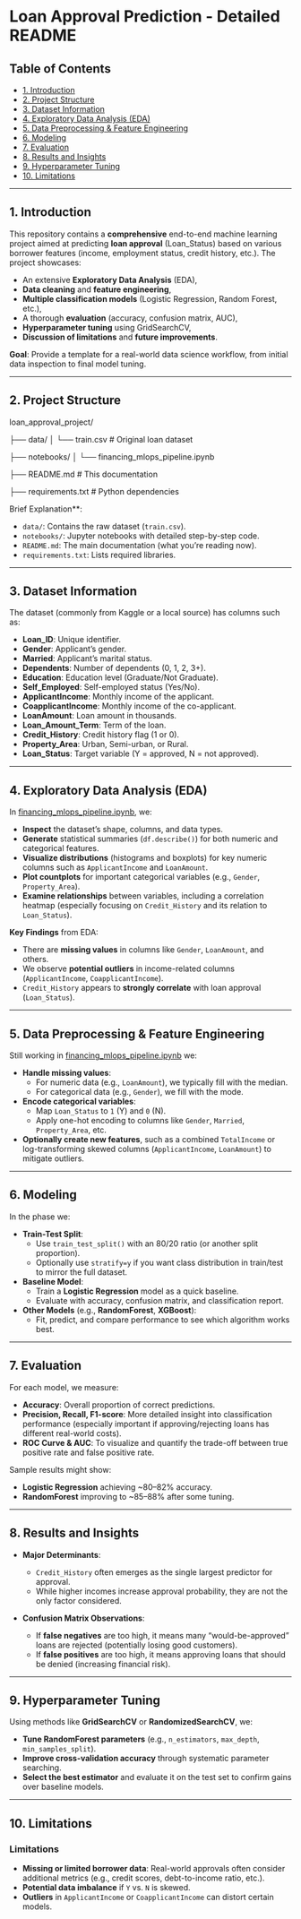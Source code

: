# Loan Approval Prediction - Detailed README

## Table of Contents

- [1. Introduction](#1-introduction)
- [2. Project Structure](#2-project-structure)
- [3. Dataset Information](#3-dataset-information)
- [4. Exploratory Data Analysis (EDA)](#4-exploratory-data-analysis-eda)
- [5. Data Preprocessing & Feature Engineering](#5-data-preprocessing--feature-engineering)
- [6. Modeling](#6-modeling)
- [7. Evaluation](#7-evaluation)
- [8. Results and Insights](#8-results-and-insights)
- [9. Hyperparameter Tuning](#9-hyperparameter-tuning)
- [10. Limitations](#10-limitations)

---

## 1. Introduction

This repository contains a **comprehensive** end-to-end machine learning project aimed at predicting **loan approval** (Loan_Status) based on various borrower features (income, employment status, credit history, etc.). The project showcases:

- An extensive **Exploratory Data Analysis** (EDA),
- **Data cleaning** and **feature engineering**,
- **Multiple classification models** (Logistic Regression, Random Forest, etc.),
- A thorough **evaluation** (accuracy, confusion matrix, AUC),
- **Hyperparameter tuning** using GridSearchCV,
- **Discussion of limitations** and **future improvements**.

**Goal**: Provide a template for a real-world data science workflow, from initial data inspection to final model tuning.

---

## 2. Project Structure

loan_approval_project/

├── data/ │
└── train.csv # Original loan dataset

├── notebooks/ │
└── financing_mlops_pipeline.ipynb

├── README.md # This documentation

├── requirements.txt # Python dependencies

Brief Explanation\*\*:

- `data/`: Contains the raw dataset (`train.csv`).
- `notebooks/`: Jupyter notebooks with detailed step-by-step code.
- `README.md`: The main documentation (what you’re reading now).
- `requirements.txt`: Lists required libraries.

---

## 3. Dataset Information

The dataset (commonly from Kaggle or a local source) has columns such as:

- **Loan_ID**: Unique identifier.
- **Gender**: Applicant’s gender.
- **Married**: Applicant’s marital status.
- **Dependents**: Number of dependents (0, 1, 2, 3+).
- **Education**: Education level (Graduate/Not Graduate).
- **Self_Employed**: Self-employed status (Yes/No).
- **ApplicantIncome**: Monthly income of the applicant.
- **CoapplicantIncome**: Monthly income of the co-applicant.
- **LoanAmount**: Loan amount in thousands.
- **Loan_Amount_Term**: Term of the loan.
- **Credit_History**: Credit history flag (1 or 0).
- **Property_Area**: Urban, Semi-urban, or Rural.
- **Loan_Status**: Target variable (Y = approved, N = not approved).

---

## 4. Exploratory Data Analysis (EDA)

In [financing_mlops_pipeline.ipynb](./notebook/financing_mlops_pipeline.ipynb), we:

- **Inspect** the dataset’s shape, columns, and data types.
- **Generate** statistical summaries (`df.describe()`) for both numeric and categorical features.
- **Visualize distributions** (histograms and boxplots) for key numeric columns such as `ApplicantIncome` and `LoanAmount`.
- **Plot countplots** for important categorical variables (e.g., `Gender`, `Property_Area`).
- **Examine relationships** between variables, including a correlation heatmap (especially focusing on `Credit_History` and its relation to `Loan_Status`).

**Key Findings** from EDA:

- There are **missing values** in columns like `Gender`, `LoanAmount`, and others.
- We observe **potential outliers** in income-related columns (`ApplicantIncome`, `CoapplicantIncome`).
- `Credit_History` appears to **strongly correlate** with loan approval (`Loan_Status`).

---

## 5. Data Preprocessing & Feature Engineering

Still working in [financing_mlops_pipeline.ipynb](./notebook/financing_mlops_pipeline.ipynb) we:

- **Handle missing values**:
  - For numeric data (e.g., `LoanAmount`), we typically fill with the median.
  - For categorical data (e.g., `Gender`), we fill with the mode.
- **Encode categorical variables**:
  - Map `Loan_Status` to `1` (Y) and `0` (N).
  - Apply one-hot encoding to columns like `Gender`, `Married`, `Property_Area`, etc.
- **Optionally create new features**, such as a combined `TotalIncome` or log-transforming skewed columns (`ApplicantIncome`, `LoanAmount`) to mitigate outliers.

---

## 6. Modeling

In the phase we:

- **Train-Test Split**:
  - Use `train_test_split()` with an 80/20 ratio (or another split proportion).
  - Optionally use `stratify=y` if you want class distribution in train/test to mirror the full dataset.
- **Baseline Model**:
  - Train a **Logistic Regression** model as a quick baseline.
  - Evaluate with accuracy, confusion matrix, and classification report.
- **Other Models** (e.g., **RandomForest**, **XGBoost**):
  - Fit, predict, and compare performance to see which algorithm works best.

---

## 7. Evaluation

For each model, we measure:

- **Accuracy**: Overall proportion of correct predictions.
- **Precision, Recall, F1-score**: More detailed insight into classification performance (especially important if approving/rejecting loans has different real-world costs).
- **ROC Curve & AUC**: To visualize and quantify the trade-off between true positive rate and false positive rate.

Sample results might show:

- **Logistic Regression** achieving ~80–82% accuracy.
- **RandomForest** improving to ~85–88% after some tuning.

---

## 8. Results and Insights

- **Major Determinants**:

  - `Credit_History` often emerges as the single largest predictor for approval.
  - While higher incomes increase approval probability, they are not the only factor considered.

- **Confusion Matrix Observations**:
  - If **false negatives** are too high, it means many “would-be-approved” loans are rejected (potentially losing good customers).
  - If **false positives** are too high, it means approving loans that should be denied (increasing financial risk).

---

## 9. Hyperparameter Tuning

Using methods like **GridSearchCV** or **RandomizedSearchCV**, we:

- **Tune RandomForest parameters** (e.g., `n_estimators`, `max_depth`, `min_samples_split`).
- **Improve cross-validation accuracy** through systematic parameter searching.
- **Select the best estimator** and evaluate it on the test set to confirm gains over baseline models.

---

## 10. Limitations

### Limitations

- **Missing or limited borrower data**: Real-world approvals often consider additional metrics (e.g., credit scores, debt-to-income ratio, etc.).
- **Potential data imbalance** if `Y` vs. `N` is skewed.
- **Outliers** in `ApplicantIncome` or `CoapplicantIncome` can distort certain models.
